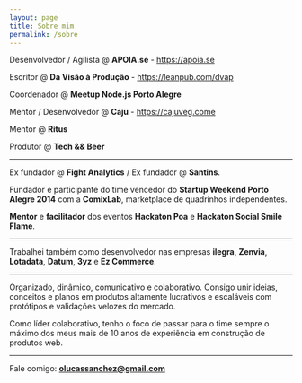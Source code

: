```yaml
---
layout: page
title: Sobre mim
permalink: /sobre
---
```


Desenvolvedor / Agilista @ <strong>APOIA.se</strong> - <a href="https://apoia.se">https://apoia.se</a>

Escritor @ <strong>Da Visão à Produção</strong> - <a href="https://leanpub.com/dvap">https://leanpub.com/dvap</a>

Coordenador @ <strong>Meetup Node.js Porto Alegre</strong>

Mentor / Desenvolvedor @ <strong>Caju</strong> - <a href="https://cajuveg.come">https://cajuveg.come</a>

Mentor @ <strong>Ritus</strong>

Produtor @ <strong>Tech && Beer</strong>

---

Ex fundador @ **Fight Analytics** / Ex fundador @ **Santins**.

Fundador e participante do time vencedor do **Startup Weekend Porto Alegre 2014** com a **ComixLab**, marketplace de quadrinhos independentes.

**Mentor** e **facilitador** dos eventos **Hackaton Poa** e **Hackaton Social Smile Flame**.

---

Trabalhei também como desenvolvedor nas empresas **ilegra**, **Zenvia**, **Lotadata**, **Datum**, **3yz** e **Ez Commerce**.

---

Organizado, dinâmico, comunicativo e colaborativo. Consigo unir ideias, conceitos e planos em produtos altamente lucrativos e escaláveis com protótipos e validações velozes do mercado.

Como líder colaborativo, tenho o foco de passar para o time sempre o máximo dos meus mais de 10 anos de experiência em construção de produtos web.

---

Fale comigo: **olucassanchez@gmail.com**
